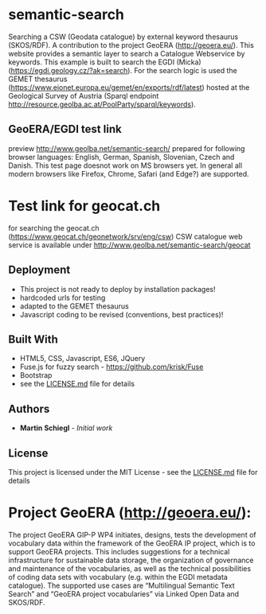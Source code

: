 # semantic-search
Searching a CSW (Geodata catalogue) by external keyword thesaurus (SKOS/RDF). A contribution to the project GeoERA (http://geoera.eu/).
This website provides a semantic layer to search a Catalogue Webservice by keywords. This example is built to search the EGDI (Micka) (https://egdi.geology.cz/?ak=search). For the search logic is used the GEMET thesaurus (https://www.eionet.europa.eu/gemet/en/exports/rdf/latest) hosted at the Geological Survey of Austria (Sparql endpoint http://resource.geolba.ac.at/PoolParty/sparql/keywords).

## GeoERA/EGDI test link
preview http://www.geolba.net/semantic-search/ prepared for following browser languages: English, German, Spanish, Slovenian, Czech and Danish. This test page doesnot work on MS browsers yet. In general all modern browsers like Firefox, Chrome, Safari (and Edge?) are supported.

# Test link for geocat.ch
for searching the geocat.ch (https://www.geocat.ch/geonetwork/srv/eng/csw) CSW catalogue web service is available under http://www.geolba.net/semantic-search/geocat

## Deployment
* This project is not ready to deploy by installation packages!
* hardcoded urls for testing
* adapted to the GEMET thesaurus
* Javascript coding to be revised (conventions, best practices)!

## Built With
* HTML5, CSS, Javascript, ES6, JQuery
* Fuse.js for fuzzy search - https://github.com/krisk/Fuse
* Bootstrap
* see the [LICENSE.md](LICENSE) file for details

## Authors
* **Martin Schiegl** - *Initial work* 

## License
This project is licensed under the MIT License - see the [LICENSE.md](LICENSE) file for details

# Project GeoERA (http://geoera.eu/):
The project GeoERA GIP-P WP4 initiates, designs, tests the development of vocabulary data within the framework of the GeoERA IP project, which is to support GeoERA projects. This includes suggestions for a technical infrastructure for sustainable data storage, the organization of governance and maintenance of the vocabularies, as well as the technical possibilities of coding data sets with vocabulary (e.g. within the EGDI metadata catalogue). The supported use cases are “Multilingual Semantic Text Search” and “GeoERA project vocabularies” via Linked Open Data and SKOS/RDF.
